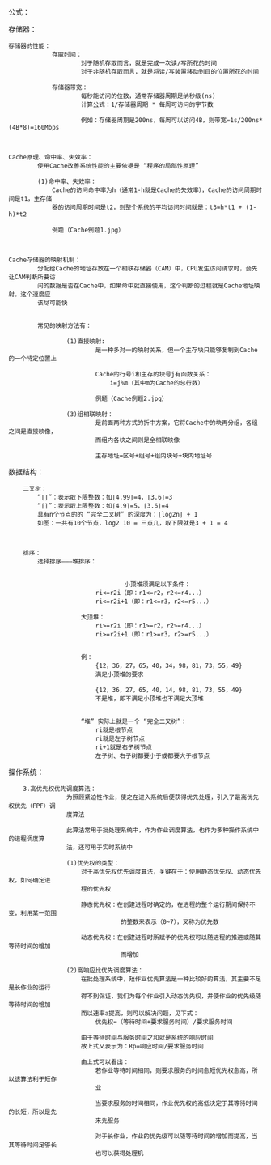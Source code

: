 公式：



存储器：

	存储器的性能：
				存取时间：
						对于随机存取而言，就是完成一次读/写所花的时间
						对于非随机存取而言，就是将读/写装置移动到目的位置所花的时间

				存储器带宽：
						每秒能访问的位数，通常存储器周期是纳秒级(ns)
						计算公式：1/存储器周期 * 每周可访问的字节数

						例如：存储器周期是200ns，每周可以访问4B，则带宽=1s/200ns*(4B*8)=160Mbps



	Cache原理、命中率、失效率：
			使用Cache改善系统性能的主要依据是 “程序的局部性原理”

			(1)命中率、失效率：
				Cache的访问命中率为h（通常1-h就是Cache的失效率），Cache的访问周期时间是t1，主存储
				器的访问周期时间是t2，则整个系统的平均访问时间就是：t3=h*t1 + (1-h)*t2

				例题（Cache例题1.jpg）



	Cache存储器的映射机制：
			分配给Cache的地址存放在一个相联存储器（CAM）中，CPU发生访问请求时，会先让CAM判断所要访
			问的数据是否在Cache中，如果命中就直接使用，这个判断的过程就是Cache地址映射，这个速度应
			该尽可能快


			常见的映射方法有：

					(1)直接映射:
							是一种多对一的映射关系，但一个主存块只能够复制到Cache的一个特定位置上
							
							Cache的行号i和主存的块号j有函数关系：
								i=j%m（其中m为Cache的总行数）

							例题（Cache例题2.jpg）

					(3)组相联映射：
							是前面两种方式的折中方案，它将Cache中的块再分组，各组之间是直接映像，
							而组内各块之间则是全相联映像

							主存地址=区号+组号+组内块号+块内地址号





数据结构：

		二叉树：
			“⌊⌋”：表示取下限整数：如⌊4.99⌋=4，⌊3.6⌋=3
		    “⌈⌉”：表示取上限整数：如⌈4.9⌉=5，⌈3.6⌉=4
			具有n个节点的的 “完全二叉树” 的深度为：⌊log2n⌋ + 1
			如图：一共有10个节点，log2 10 = 三点几，取下限就是3 + 1 = 4



		排序：
			选择排序———堆排序：

						
									小顶堆须满足以下条件：
							ri<=r2i（即：r1<=r2，r2<=r4...）
							ri<=r2i+1（即：r1<=r3，r2<=r5...）

						大顶堆：
							ri>=r2i（即：r1>=r2，r2>=r4...）
							ri>=r2i+1（即：r1>=r3，r2>=r5...）


						例：
							{12，36，27，65，40，34，98，81，73，55，49}
							满足小顶堆的要求

							{12，36，27，65，40，14，98，81，73，55，49}
							不是堆，即不满足小顶堆也不满足大顶堆


						“堆” 实际上就是一个 “完全二叉树”：
							ri就是根节点
							ri就是左子树节点
							ri+1就是右子树节点
							左子树、右子树都要小于或都要大于根节点



操作系统：

		3.高优先权优先调度算法：
					为照顾紧迫性作业，使之在进入系统后便获得优先处理，引入了最高优先权优先（FPF）调
					度算法

					此算法常用于批处理系统中，作为作业调度算法，也作为多种操作系统中的进程调度算
					法，还可用于实时系统中

					(1)优先权的类型：
						对于高优先权优先调度算法，关键在于：使用静态优先权、动态优先权，如何确定进
						程的优先权

						静态优先权：在创建进程时确定的，在进程的整个运行期间保持不变，利用某一范围
								   的整数来表示（0~7），又称为优先数

						动态优先权：在创建进程时所赋予的优先权可以随进程的推进或随其等待时间的增加
								   而增加

					(2)高响应比优先调度算法：
						在批处理系统中，短作业优先算法是一种比较好的算法，其主要不足是长作业的运行
						得不到保证，我们为每个作业引入动态优先权，并使作业的优先级随等待时间的增加
						而以速率a提高，则可以解决问题，见下式：
							优先权=（等待时间+要求服务时间）/要求服务时间

						由于等待时间与服务时间之和就是系统的响应时间
						故上式又表示为：Rp=响应时间/要求服务时间

						由上式可以看出：
							若作业等待时间相同，则要求服务的时间愈短优先权愈高，所以该算法利于短作
							业

							当要求服务的时间相同，作业优先权的高低决定于其等待时间的长短，所以是先
							来先服务

							对于长作业，作业的优先级可以随等待时间的增加而提高，当其等待时间足够长
							也可以获得处理机